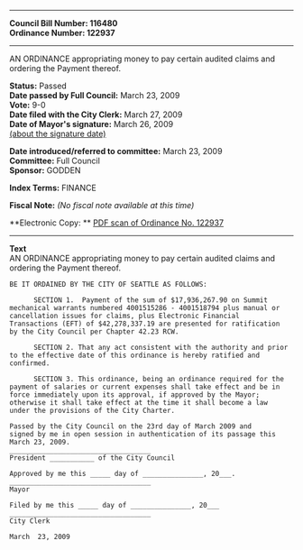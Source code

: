 * * * * *  
  
**Council Bill Number: [](#h0)[](#h2)116480**   
**Ordinance Number: 122937**  
  
* * * * *  
  
AN ORDINANCE appropriating money to pay certain audited claims and ordering the Payment thereof.  
  
**Status:** Passed   
**Date passed by Full Council:** March 23, 2009   
**Vote:** 9-0   
**Date filed with the City Clerk:** March 27, 2009   
**Date of Mayor's signature:** March 26, 2009   
[(about the signature date)](/~public/approvaldate.htm)   
  
  
**Date introduced/referred to committee:** March 23, 2009   
**Committee:** Full Council   
**Sponsor:** GODDEN   
  
**Index Terms:** FINANCE  
  
**Fiscal Note:** *(No fiscal note available at this time)*  
  
**Electronic Copy: ** [PDF scan of Ordinance No. 122937](/~archives/Ordinances/Ord_122937.pdf)  
  
* * * * *  
  
**Text**  
    AN ORDINANCE appropriating money to pay certain audited claims and  
    ordering the Payment thereof.  
  
    BE IT ORDAINED BY THE CITY OF SEATTLE AS FOLLOWS:  
  
          SECTION 1.  Payment of the sum of $17,936,267.90 on Summit  
    mechanical warrants numbered 4001515286 - 4001518794 plus manual or  
    cancellation issues for claims, plus Electronic Financial  
    Transactions (EFT) of $42,278,337.19 are presented for ratification  
    by the City Council per Chapter 42.23 RCW.  
  
          SECTION 2. That any act consistent with the authority and prior  
    to the effective date of this ordinance is hereby ratified and  
    confirmed.  
  
          SECTION 3. This ordinance, being an ordinance required for the  
    payment of salaries or current expenses shall take effect and be in  
    force immediately upon its approval, if approved by the Mayor;  
    otherwise it shall take effect at the time it shall become a law  
    under the provisions of the City Charter.  
  
    Passed by the City Council on the 23rd day of March 2009 and  
    signed by me in open session in authentication of its passage this  
    March 23, 2009.  
    ___________________________________  
    President ___________ of the City Council  
  
    Approved by me this _____ day of _______________, 20___.  
    ___________________________________  
    Mayor  
  
    Filed by me this _____ day of _______________, 20___  
    ___________________________________  
    City Clerk  
  
    March  23, 2009  
